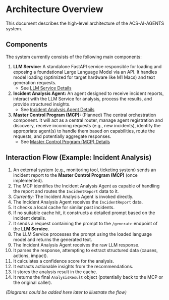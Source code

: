 # Architecture Overview

This document describes the high-level architecture of the ACS-AI-AGENTS system.

## Components

The system currently consists of the following main components:

1.  **LLM Service:** A standalone FastAPI service responsible for loading and exposing a foundational Large Language Model via an API. It handles model loading (optimized for target hardware like M1 Macs) and text generation requests.
    *   See [LLM Service Details](components/llm-service.md)
2.  **Incident Analysis Agent:** An agent designed to receive incident reports, interact with the LLM Service for analysis, process the results, and provide structured insights.
    *   See [Incident Analysis Agent Details](components/incident-agent.md)
3.  **Master Control Program (MCP):** (Planned) The central orchestration component. It will act as a central router, manage agent registration and discovery, receive incoming requests (e.g., new incidents), identify the appropriate agent(s) to handle them based on capabilities, route the requests, and potentially aggregate responses.
    *   See [Master Control Program (MCP) Details](components/mcp.md)

## Interaction Flow (Example: Incident Analysis)

1.  An external system (e.g., monitoring tool, ticketing system) sends an incident report to the **Master Control Program (MCP)** (once implemented).
2.  The MCP identifies the Incident Analysis Agent as capable of handling the report and routes the `IncidentReport` data to it.
3.  *Currently:* The Incident Analysis Agent is invoked directly.
4.  The Incident Analysis Agent receives the `IncidentReport` data.
5.  It checks a local cache for similar past incidents.
6.  If no suitable cache hit, it constructs a detailed prompt based on the incident details.
7.  It sends a request containing the prompt to the `/generate` endpoint of the **LLM Service**.
8.  The LLM Service processes the prompt using the loaded language model and returns the generated text.
9.  The Incident Analysis Agent receives the raw LLM response.
10. It parses the response, attempting to extract structured data (causes, actions, impact).
11. It calculates a confidence score for the analysis.
12. It extracts actionable insights from the recommendations.
13. It stores the analysis result in the cache.
14. It returns the final `AnalysisResult` object (potentially back to the MCP or the original caller).

*(Diagrams could be added here later to illustrate the flow)* 